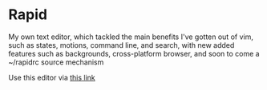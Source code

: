 # Rapid
My own text editor, which tackled the main benefits I've gotten out of vim, such as states, motions, command line, and search, with new added features such as backgrounds, cross-platform browser, and soon to come a ~/rapidrc source mechanism

Use this editor via [this link](https://lucasdepaola.com/Rapid)
